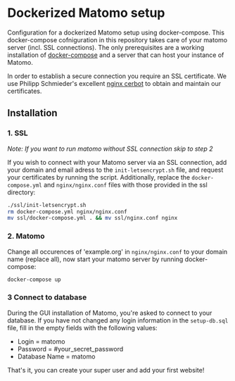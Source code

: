 # Dockerized Matomo setup
Configuration for a dockerized Matomo setup using docker-compose. This docker-compose cofniguration in this repository takes care of your matomo server (incl. SSL connections). The only prerequisites are a working installation of [docker-compose]() and a server that can host your instance of Matomo.

In order to establish a secure connection you require an SSL certificate. We use Philipp Schmieder's excellent [nginx cerbot](https://github.com/wmnnd/nginx-certbot) to obtain and maintain our certificates.

## Installation

### 1. SSL
_Note: If you want to run matomo without SSL connection skip to step 2_

If you wish to connect with your Matomo server via an SSL connection, add your domain and email adress to the `init-letsencrypt.sh` file, and request your certificates by running the script. Additionally, replace the `docker-compose.yml` and `nginx/nginx.conf` files with those provided in the ssl directory:

```bash
./ssl/init-letsencrypt.sh
rm docker-compose.yml nginx/nginx.conf
mv ssl/docker-compose.yml . && mv ssl/nginx.conf nginx
```

### 2. Matomo
Change all occurences of 'example.org' in `nginx/nginx.conf` to your domain name (replace all), now start your matomo server by running docker-compose:

```bash
docker-compose up
```

### 3 Connect to database
During the GUI installation of Matomo, you're asked to connect to your database. If you have not changed any login information in the `setup-db.sql` file, fill in the empty fields with the following values:

* Login = matomo
* Password = #your_secret_password
* Database Name = matomo

That's it, you can create your super user and add your first website!